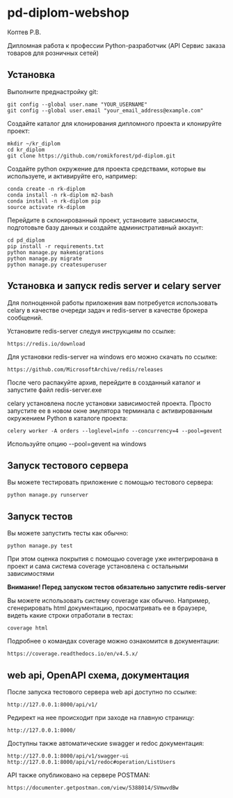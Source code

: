 # pd-diplom-webshop

Коптев Р.В.

Дипломная работа к профессии Python-разработчик (API Сервис заказа товаров для розничных сетей)

## Установка

Выполните преднастройку git:

    git config --global user.name "YOUR_USERNAME"
    git config --global user.email "your_email_address@example.com"

Создайте каталог для клонирования дипломного проекта и клонируйте проект:

    mkdir ~/kr_diplom
    cd kr_diplom
    git clone https://github.com/romikforest/pd-diplom.git

Создайте python окружение для проекта средствами, которые вы используете,
и активируйте его, например:

    conda create -n rk-diplom
    conda install -n rk-diplom m2-bash
    conda install -n rk-diplom pip
    source activate rk-diplom

Перейдите в склонированный проект, установите зависимости,
подготовьте базу данных и создайте административный аккаунт:

    cd pd_diplom
    pip install -r requirements.txt
    python manage.py makemigrations
    python manage.py migrate
    python manage.py createsuperuser

## Установка и запуск redis server и celary server

Для полноценной работы приложения вам потребуется использовать
celary в качестве очереди задач и redis-server
в качестве брокера сообщений.

Установите redis-server следуя инструкциям по ссылке:

    https://redis.io/download

Для установки redis-server на windows его можно скачать по ссылке:

    https://github.com/MicrosoftArchive/redis/releases

После чего распакуйте архив, перейдите в созданный каталог и запустите файл
redis-server.exe

celary установлена после установки зависимостей проекта. Просто
запустите ее в новом окне эмулятора терминала с активированным окружением
Python в каталоге проекта:

    celery worker -A orders --loglevel=info --concurrency=4 --pool=gevent

Используйте опцию --pool=gevent на windows

## Запуск тестового сервера

Вы можете тестировать приложение с помощью тестового сервера:

    python manage.py runserver

## Запуск тестов

Вы можете запустить тесты как обычно:

    python manage.py test

При этом оценка покрытия с помощью coverage уже интегрирована в проект и
сама система coverage установлена с остальными зависимостями

**Внимание! Перед запуском тестов обязательно запустите redis-server**

Вы можете использовать систему coverage как обычно. Например, сгенерировать
html документацию, просматривать ее в браузере, видеть какие строки
отработали в тестах:

    coverage html

Подробнее о командах coverage можно ознакомится в документации:

    https://coverage.readthedocs.io/en/v4.5.x/

## web api, OpenAPI схема, документация

После запуска тестового сервера web api доступно по ссылке:

    http://127.0.0.1:8000/api/v1/

Редирект на нее происходит при заходе на главную страницу:

    http://127.0.0.1:8000/

Доступны также автоматические swagger и redoc документация:

    http://127.0.0.1:8000/api/v1/swagger-ui
    http://127.0.0.1:8000/api/v1/redoc#operation/ListUsers

API также опубликовано на сервере POSTMAN:

    https://documenter.getpostman.com/view/5388014/SVmwvdBw
